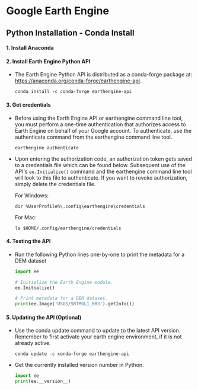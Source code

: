 # Google Earth Engine

## Python Installation - Conda Install
#### 1. Install Anaconda
#### 2. Install Earth Engine Python API
   - The Earth Engine Python API is distributed as a conda-forge package at: https://anaconda.org/conda-forge/earthengine-api.

        ```
        conda install -c conda-forge earthengine-api
        ```
#### 3. Get credentials
   - Before using the Earth Engine API or earthengine command line tool, you must perform a one-time authentication that authorizes access to Earth Engine on behalf of your Google account. To authenticate, use the authenticate command from the earthengine command line tool.

        ```
        earthengine authenticate
        ```
   - Upon entering the authorization code, an authorization token gets saved to a credentials file which can be found below. Subsequent use of the API's ```ee.Initialize()``` command and the earthengine command line tool will look to this file to authenticate. If you want to revoke authorization, simply delete the credentials file.

        For Windows:
        ```
        dir %UserProfile%\.config\earthengine\credentials
        ```
        For Mac:
        ```
        ls $HOME/.config/earthengine/credentials
        ```
#### 4. Testing the API
   - Run the following Python lines one-by-one to print the metadata for a DEM dataset

        ```python
        import ee

        # Initialize the Earth Engine module.
        ee.Initialize()

        # Print metadata for a DEM dataset.
        print(ee.Image('USGS/SRTMGL1_003').getInfo())
        ```
#### 5. Updating the API (Optional)
   - Use the conda update command to update to the latest API version. Remember to first activate your earth engine environment, if it is not already active.

      ```
      conda update -c conda-forge earthengine-api
      ```
   - Get the currently installed version number in Python.

     ```python
     import ee
     print(ee.__version__)
     ```
